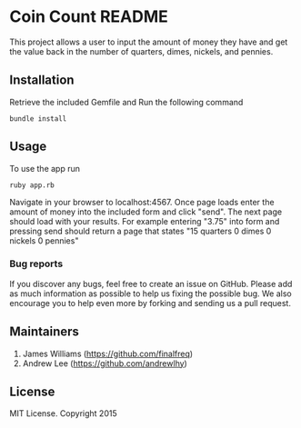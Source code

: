 # Coin Count README

This project allows a user to input the amount of money they have and get the value back in the number of quarters, dimes, nickels, and pennies.

## Installation


Retrieve the included Gemfile and Run the following command
```
bundle install
```

## Usage

To use the app run
```
ruby app.rb
```
Navigate in your browser to localhost:4567. Once page loads enter the amount of money into the included form and click "send". The next page should load with your results. For example entering "3.75" into form and pressing send should return a page that states "15 quarters 0 dimes 0 nickels 0 pennies" 

### Bug reports

If you discover any bugs, feel free to create an issue on GitHub. Please add as much information as
possible to help us fixing the possible bug. We also encourage you to help even more by forking and
sending us a pull request.

## Maintainers
1. James Williams (https://github.com/finalfreq)
2. Andrew Lee (https://github.com/andrewlhy)
## License
MIT License. Copyright 2015
